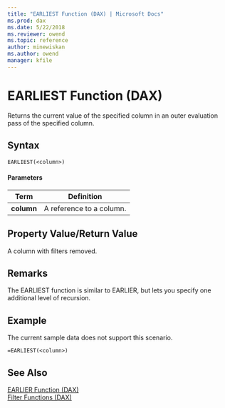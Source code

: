 ```yaml
---
title: "EARLIEST Function (DAX) | Microsoft Docs"
ms.prod: dax
ms.date: 5/22/2018
ms.reviewer: owend
ms.topic: reference
author: minewiskan
ms.author: owend
manager: kfile
---
```

# EARLIEST Function (DAX)
Returns the current value of the specified column in an outer evaluation pass of the specified column.  
  
## Syntax  
  
```dax
EARLIEST(<column>)  
```
  
#### Parameters  
  
|Term|Definition|  
|--------|--------------|  
|**column**|A reference to a column.|  
  
## Property Value/Return Value  
A column with filters removed.  
  
## Remarks  
The EARLIEST function is similar to EARLIER, but lets you specify one additional level of recursion.  
  
## Example  
The current sample data does not support this scenario.  
  
```dax
=EARLIEST(<column>)  
```
  
## See Also  
[EARLIER Function &#40;DAX&#41;](earlier-function-dax.md)  
[Filter Functions &#40;DAX&#41;](filter-functions-dax.md)  
  
